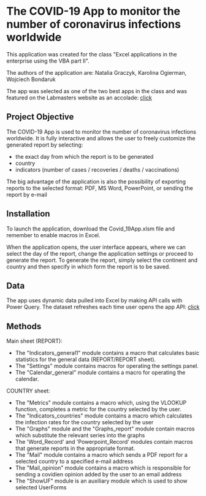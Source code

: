 # The COVID-19 App to monitor the number of coronavirus infections worldwide
This application was created for the class "Excel applications in the enterprise using the VBA part II".

The authors of the application are: Natalia Graczyk, Karolina Ogierman, Wojciech Bondaruk

The app was selected as one of the two best apps in the class and was featured on the Labmasters website as an accolade: [click](https://labmasters.pl/covid_19app/)

## Project Objective

The COVID-19 App is used to monitor the number of coronavirus infections worldwide. It is fully interactive and allows the user to freely customize the generated report by selecting: 
- the exact day from which the report is to be generated 
- country 
- indicators (number of cases / recoveries / deaths / vaccinations) 

The big advantage of the application is also the possibility of exporting reports to the selected format: PDF, MS Word, PowerPoint, or sending the report by e-mail

## Installation

To launch the application, download the Covid_19App.xlsm file and remember to enable macros in Excel.

When the application opens, the user interface appears, where we can select the day of the report, change the application settings or proceed to generate the report. To generate the report, simply select the continent and country and then specify in which form the report is to be saved.

## Data

The app uses dynamic data pulled into Excel by making API calls with Power Query. The dataset refreshes each time user opens the app
API: [click](https://github.com/M-Media-Group/Covid-19-API)

## Methods

Main sheet (REPORT):

- The "Indicators_general1" module contains a macro that calculates basic statistics for the general data (REPORT/REPORT sheet).
- The "Settings" module contains macros for operating the settings panel.
- The "Calendar_general" module contains a macro for operating the calendar.

COUNTRY sheet:

- The "Metrics" module contains a macro which, using the VLOOKUP function, completes a metric for the country selected by the user.
- The "Indicators_countries" module contains a macro which calculates the infection rates for the country selected by the user
- The "Graphs" module and the "Graphs_report" module contain macros which substitute the relevant series into the graphs
- The 'Word_Record' and 'Powerpoint_Record' modules contain macros that generate reports in the appropriate format.
- The "Mail" module contains a macro which sends a PDF report for a selected country to a specified e-mail address
- The "Mail_opinion" module contains a macro which is responsible for sending a covidien opinion added by the user to an email address
- The "ShowUF" module is an auxiliary module which is used to show selected UserForms

